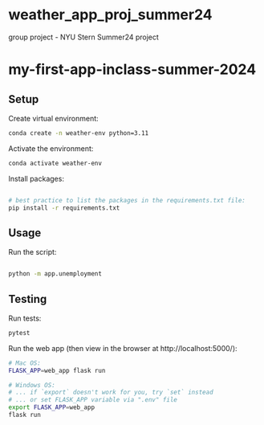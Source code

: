 # weather_app_proj_summer24
group project - NYU Stern Summer24 project

# my-first-app-inclass-summer-2024

## Setup

Create virtual environment:

```sh
conda create -n weather-env python=3.11
```

Activate the environment:

```sh
conda activate weather-env
```

Install packages:

```sh

# best practice to list the packages in the requirements.txt file:
pip install -r requirements.txt
```

## Usage

Run the script:

```sh

python -m app.unemployment
```

## Testing

Run tests:

```sh
pytest
```
Run the web app (then view in the browser at http://localhost:5000/):

```sh
# Mac OS:
FLASK_APP=web_app flask run

# Windows OS:
# ... if `export` doesn't work for you, try `set` instead
# ... or set FLASK_APP variable via ".env" file
export FLASK_APP=web_app
flask run
```

